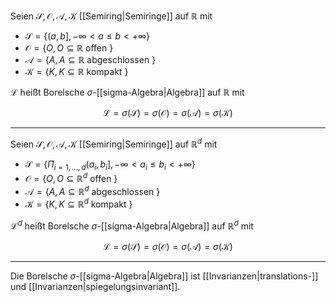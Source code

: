Seien $\mathscr{S}, \mathcal{O}, \mathcal{A}, \mathcal{K}$ [[Semiring|Semiringe]] auf $\mathbb{R}$ mit
- $\mathscr{S} = \{ (a, b], -\infty \lt a \le b \lt +\infty \}$
- $\mathcal{O} = \{ O, O \subseteq \mathbb{R} \text{ offen } \}$
- $\mathcal{A} = \{ A, A \subseteq \mathbb{R} \text{ abgeschlossen } \}$
- $\mathcal{K} = \{ K, K \subseteq \mathbb{R} \text{ kompakt } \}$

$\mathcal{L}$ heißt Borelsche $\sigma$-[[sigma-Algebra|Algebra]] auf $\mathbb{R}$ mit

$$
	\mathcal{L}
	= \sigma(\mathscr{S})
	= \sigma(\mathcal{O})
	= \sigma(\mathcal{A})
	= \sigma(\mathcal{K})
$$

---

Seien $\mathscr{S}, \mathcal{O}, \mathcal{A}, \mathcal{K}$ [[Semiring|Semiringe]] auf $\mathbb{R}^d$ mit
- $\mathscr{S} = \{ \Pi_{i = 1, \dots, d} (a_i, b_i], -\infty \lt a_i \le b_i \lt +\infty \}$
- $\mathcal{O} = \{ O, O \subseteq \mathbb{R}^d \text{ offen } \}$
- $\mathcal{A} = \{ A, A \subseteq \mathbb{R}^d \text{ abgeschlossen } \}$
- $\mathcal{K} = \{ K, K \subseteq \mathbb{R}^d \text{ kompakt } \}$

$\mathcal{L}^d$ heißt Borelsche $\sigma$-[[sigma-Algebra|Algebra]] auf $\mathbb{R}^d$ mit

$$
	\mathcal{L}
	= \sigma(\mathscr{S})
	= \sigma(\mathcal{O})
	= \sigma(\mathcal{A})
	= \sigma(\mathcal{K})
$$

---

Die Borelsche $\sigma$-[[sigma-Algebra|Algebra]] ist [[Invarianzen|translations-]] und [[Invarianzen|spiegelungsinvariant]].